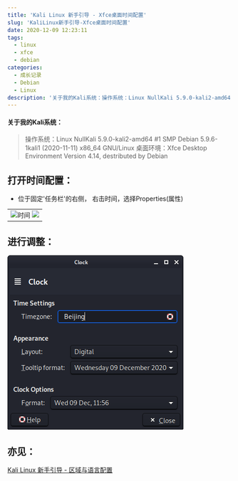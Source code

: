 ```yaml
---
title: 'Kali Linux 新手引导 - Xfce桌面时间配置'
slug: 'KaliLinux新手引导-Xfce桌面时间配置'
date: 2020-12-09 12:23:11
tags:
  - linux
  - xfce
  - debian
categories:
  - 成长记录
  - Debian
  - Linux
description: '关于我的Kali系统：操作系统：Linux NullKali 5.9.0-kali2-amd64 #1 SMP Debian 5.9.6-1kali1 (2020-11-11) x86_64 GNU/Linux桌面环境：Xfce Desktop Environment Version 4.14, destributed by Debian打开时间配置：位于固定’任务栏’的右侧， 右击时间，选择Properties(属性)进行调整：亦见：Kali Linux 新手引导 '
---
```


#### 关于我的Kali系统：

> 操作系统：Linux NullKali 5.9.0-kali2-amd64 #1 SMP Debian 5.9.6-1kali1 (2020-11-11) x86_64 GNU/Linux
> 桌面环境：Xfce Desktop Environment Version 4.14, destributed by Debian

## 打开时间配置：

- 位于固定'任务栏'的右侧， 右击时间，选择Properties(属性)

<table>
<tr>
<td>
<img src="https://img-blog.csdnimg.cn/20201209115256539.png" title="时间"/>
<img src="https://img-blog.csdnimg.cn/2020120911532581.png"/>
</td>
</tr>
</table>


## 进行调整：

![界面](images/20201209115711659.png)

## 亦见：

[Kali Linux 新手引导 - 区域与语言配置](https://blog.csdn.net/m0_46555380/article/details/110821855)
